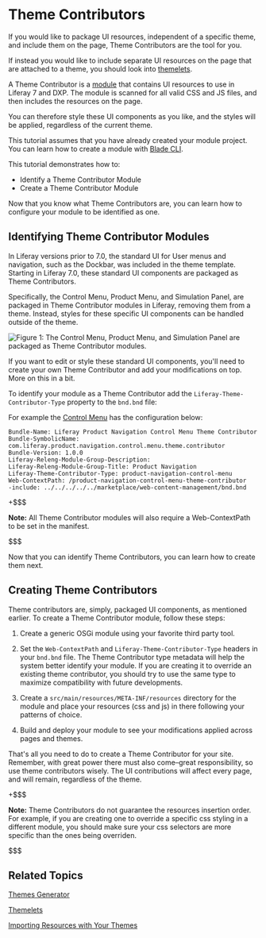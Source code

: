 # Theme Contributors [](id=theme-contributors)

If you would like to package UI resources, independent of a specific theme, and
include them on the page, Theme Contributors are the tool for you.

If instead you would like to include separate UI resources on the page that are
attached to a theme, you should look into [themelets](/develop/tutorials/-/knowledge_base/7-0/themelets).

A Theme Contributor is a [module](https://dev.liferay.com/participate/liferaypedia/-/wiki/Main/Module)
that contains UI resources to use in Liferay 7 and DXP. The module is scanned
for all valid CSS and JS files, and then includes the resources on the page.

You can therefore style these UI components as you like, and the styles will be
applied, regardless of the current theme.

This tutorial assumes that you have already created your module project. You can
learn how to create a module with [Blade CLI](/develop/tutorials/-/knowledge_base/7-0/creating-modules-with-blade-cli).

This tutorial demonstrates how to:

- Identify a Theme Contributor Module
- Create a Theme Contributor Module

Now that you know what Theme Contributors are, you can learn how to configure
your module to be identified as one.

## Identifying Theme Contributor Modules [](id=identifying-theme-contributor-modules)

In Liferay versions prior to 7.0, the standard UI for User menus and navigation,
such as the Dockbar, was included in the theme template. Starting in Liferay 7.0,
these standard UI components are packaged as Theme Contributors.

Specifically, the Control Menu, Product Menu, and Simulation Panel, are packaged
in Theme Contributor modules in Liferay, removing them from a theme. Instead,
styles for these specific UI components can be handled outside of the theme.

![Figure 1: The Control Menu, Product Menu, and Simulation Panel are packaged as Theme Contributor modules.](../../images/theme-contributor-menus-diagram.png)

If you want to edit or style these standard UI components, you'll need to create your own
Theme Contributor and add your modifications on top. More on this in a bit.

To identify your module as a Theme Contributor add the
`Liferay-Theme-Contributor-Type` property to the `bnd.bnd` file:

For example the [Control Menu](https://github.com/liferay/liferay-portal/blob/master/modules/apps/web-experience/product-navigation/product-navigation-control-menu-theme-contributor/bnd.bnd)
has the configuration below:

    Bundle-Name: Liferay Product Navigation Control Menu Theme Contributor
    Bundle-SymbolicName: com.liferay.product.navigation.control.menu.theme.contributor
    Bundle-Version: 1.0.0
    Liferay-Releng-Module-Group-Description:
    Liferay-Releng-Module-Group-Title: Product Navigation
    Liferay-Theme-Contributor-Type: product-navigation-control-menu
    Web-ContextPath: /product-navigation-control-menu-theme-contributor
    -include: ../../../../../marketplace/web-content-management/bnd.bnd

+$$$

**Note:**  All Theme Contributor modules will also require a Web-ContextPath to
be set in the manifest.

$$$

<!-- leaving this section out for now, until it is developed further--

Alternatively, Theme Contributors can be identifed in the `package.json` file:

    {
        "name": "lfr-product-menu-animation-themelet",
        "liferayTheme": {
            themeContributorType?: product-navigation-control-menu
            "themelet": true,
            "version": "7.0"
        }
    }

If this property is set in either one of these ways, the module will then be
treated as a Theme Contributor.-->

Now that you can identify Theme Contributors, you can learn how to create them
next.

## Creating Theme Contributors [](id=creating-theme-contributors)

Theme contributors are, simply, packaged UI components, as mentioned earlier. To
create a Theme Contributor module, follow these
steps:

1.  Create a generic OSGi module using your favorite third party tool.

2.  Set the `Web-ContextPath` and `Liferay-Theme-Contributor-Type` headers in your
    `bnd.bnd` file. The Theme Contributor type metadata will help the system better
    identify your module. If you are creating it to override an existing theme
    contributor, you should try to use the same type to maximize compatibility with
    future developments.

3.  Create a `src/main/resources/META-INF/resources` directory for the module and
    place your resources (css and js) in there following your patterns of choice.

4.  Build and deploy your module to see your modifications applied across pages and themes.

That's all you need to do to create a Theme Contributor for your site. Remember,
with great power there must also come–great responsibility, so use theme
contributors wisely. The UI contributions will affect every page, and will
remain, regardless of the theme.

+$$$

**Note:** Theme Contributors do not guarantee the resources insertion order. For example, if
you are creating one to override a specific css styling in a different module, you should
make sure your css selectors are more specific than the ones being overriden.

$$$

## Related Topics [](id=related-topics)

[Themes Generator](/develop/tutorials/-/knowledge_base/7-0/themes-generator)

[Themelets](/develop/tutorials/-/knowledge_base/7-0/themelets)

[Importing Resources with Your Themes](/develop/tutorials/-/knowledge_base/7-0/importing-resources-with-a-theme)
